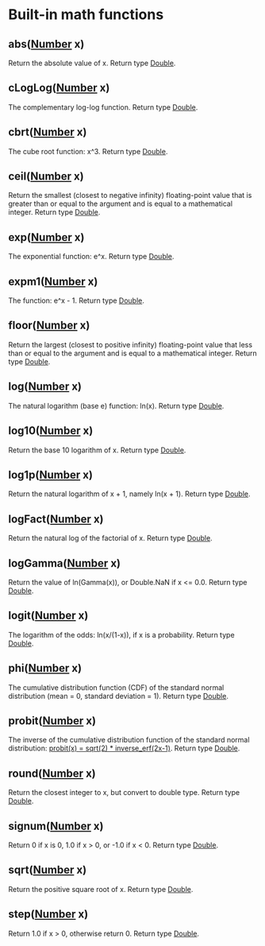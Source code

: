 Built-in math functions
============

abs([Number](types/Number.md) **x**)
-------------------
Return the absolute value of x. Return type [Double](types/Double.md).

cLogLog([Number](types/Number.md) **x**)
-------------------
The complementary log-log function. Return type [Double](types/Double.md).

cbrt([Number](types/Number.md) **x**)
-------------------
The cube root function: x^3. Return type [Double](types/Double.md).

ceil([Number](types/Number.md) **x**)
-------------------
Return the smallest (closest to negative infinity) floating-point value that is greater than or equal to the argument and is equal to a mathematical integer. Return type [Double](types/Double.md).

exp([Number](types/Number.md) **x**)
-------------------
The exponential function: e^x. Return type [Double](types/Double.md).

expm1([Number](types/Number.md) **x**)
-------------------
The function: e^x - 1. Return type [Double](types/Double.md).

floor([Number](types/Number.md) **x**)
-------------------
Return the largest (closest to positive infinity) floating-point value that less than or equal to the argument and is equal to a mathematical integer. Return type [Double](types/Double.md).

log([Number](types/Number.md) **x**)
-------------------
The natural logarithm (base e) function: ln(x). Return type [Double](types/Double.md).

log10([Number](types/Number.md) **x**)
-------------------
Return the base 10 logarithm of x. Return type [Double](types/Double.md).

log1p([Number](types/Number.md) **x**)
-------------------
Return the natural logarithm of x + 1, namely ln(x + 1). Return type [Double](types/Double.md).

logFact([Number](types/Number.md) **x**)
-------------------
Return the natural log of the factorial of x. Return type [Double](types/Double.md).

logGamma([Number](types/Number.md) **x**)
-------------------
Return the value of ln(Gamma(x)), or Double.NaN if x <= 0.0. Return type [Double](types/Double.md).

logit([Number](types/Number.md) **x**)
-------------------
The logarithm of the odds: ln(x/(1-x)), if x is a probability. Return type [Double](types/Double.md).

phi([Number](types/Number.md) **x**)
-------------------
The cumulative distribution function (CDF) of the standard normal distribution (mean = 0, standard deviation = 1). Return type [Double](types/Double.md).

probit([Number](types/Number.md) **x**)
-------------------
The inverse of the cumulative distribution function of the standard normal distribution: 
[probit(x) = sqrt(2) * inverse_erf(2x-1)](https://en.wikipedia.org/wiki/Probit#Computation). Return type [Double](types/Double.md).

round([Number](types/Number.md) **x**)
-------------------
Return the closest integer to x, but convert to double type. Return type [Double](types/Double.md).

signum([Number](types/Number.md) **x**)
-------------------
Return 0 if x is 0, 1.0 if x > 0, or -1.0 if x < 0. Return type [Double](types/Double.md).

sqrt([Number](types/Number.md) **x**)
-------------------
Return the positive square root of x. Return type [Double](types/Double.md).

step([Number](types/Number.md) **x**)
-------------------
Return 1.0 if x > 0, otherwise return 0. Return type [Double](types/Double.md).

